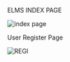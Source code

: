 ELMS INDEX PAGE

![index page](https://user-images.githubusercontent.com/128790623/227487508-0d6dc4a1-311c-4bbc-b759-d1cf49804709.png)

User  Register Page

![REGI](https://user-images.githubusercontent.com/128790623/227489870-3ccebdb7-8bf6-47bf-bbda-867b0bbb0fc5.png)


